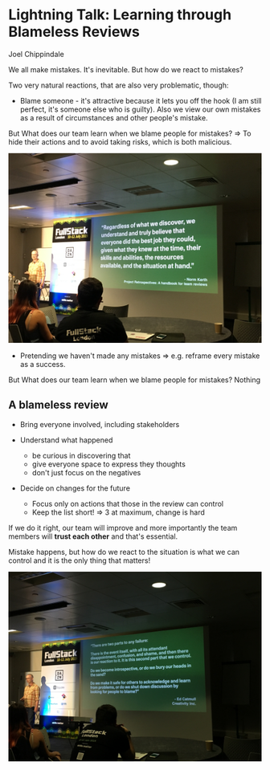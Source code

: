 # Lightning Talk: Learning through Blameless Reviews

Joel Chippindale

We all make mistakes. It's inevitable. But how do we react to mistakes?

Two very natural reactions, that are also very problematic, though:

* Blame someone - it's attractive because it lets you off the hook (I am still perfect, it's someone else who is guilty). Also we view our own mistakes as a result of circumstances and other people's mistake.

But What does our team learn when we blame people for mistakes? => To hide their actions and to avoid taking risks, which is both malicious.

![Image](./IMG_4713.JPG)

* Pretending we haven't made any mistakes => e.g. reframe every mistake as a success.

But What does our team learn when we blame people for mistakes? Nothing

## A blameless review

* Bring everyone involved, including stakeholders
* Understand what happened
  * be curious in discovering that
  * give everyone space to express they thoughts
  * don't just focus on the negatives

* Decide on changes for the future
  * Focus only on actions that those in the review can control
  * Keep the list short! => 3 at maximum, change is hard

If we do it right, our team will improve and more importantly the team members will **trust each other** and that's essential.

Mistake happens, but how do we react to the situation is what we can control and it is the only thing that matters!

![Image](./IMG_4714.JPG)

